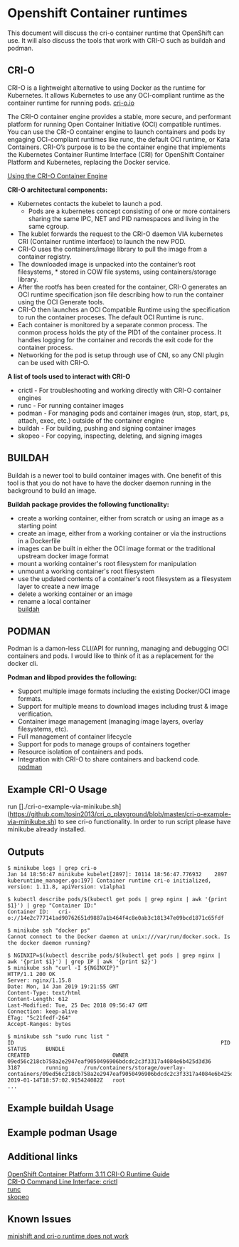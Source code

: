 # Openshift Container runtimes
This document will discuss the cri-o container runtime that OpenShift can use. It will also discuss the tools that work with CRI-O such as buildah and podman.

## CRI-O
CRI-O is a lightweight alternative to using Docker as the runtime for Kubernetes. It allows Kubernetes to use any OCI-compliant runtime as the container runtime for running pods.
[cri-o.io](https://cri-o.io/)

The CRI-O container engine provides a stable, more secure, and performant platform for running Open Container Initiative (OCI) compatible runtimes. You can use the CRI-O container engine to launch containers and pods by engaging OCI-compliant runtimes like runc, the default OCI runtime, or Kata Containers. CRI-O’s purpose is to be the container engine that implements the Kubernetes Container Runtime Interface (CRI) for OpenShift Container Platform and Kubernetes, replacing the Docker service.

[Using the CRI-O Container Engine](https://docs.openshift.com/container-platform/3.11/crio/crio_runtime.html)


**CRI-O  architectural components:**

* Kubernetes contacts the kubelet to launch a pod.
  * Pods are a kubernetes concept consisting of one or more containers sharing the same IPC, NET and PID namespaces and living in the same cgroup.
* The kublet forwards the request to the CRI-O daemon VIA kubernetes CRI (Container runtime interface) to launch the new POD.
* CRI-O uses the containers/image library to pull the image from a container registry.
* The downloaded image is unpacked into the container’s root filesystems, * stored in COW file systems, using containers/storage library.
* After the rootfs has been created for the container, CRI-O generates an OCI runtime specification json file describing how to run the container using the OCI Generate tools.
* CRI-O then launches an OCI Compatible Runtime using the specification to run the container proceses. The default OCI Runtime is runc.
* Each container is monitored by a separate conmon process. The conmon process holds the pty of the PID1 of the container process. It handles logging for the container and records the exit code for the container process.
* Networking for the pod is setup through use of CNI, so any CNI plugin can be used with CRI-O.

**A list of tools used to interact with CRI-O**
* crictl - For troubleshooting and working directly with CRI-O container engines
* runc - For running container images
* podman - For managing pods and container images (run, stop, start, ps, attach, exec, etc.) outside of the container engine
* buildah - For building, pushing and signing container images
* skopeo - For copying, inspecting, deleting, and signing images

## BUILDAH
Buildah is a newer tool to build container images with. One benefit of this tool is that you do not have to have the docker daemon running in the background to build an image.

**Buildah package provides the following functionality:**
* create a working container, either from scratch or using an image as a starting point  
* create an image, either from a working container or via the instructions in a Dockerfile  
* images can be built in either the OCI image format or the traditional upstream docker image format  
* mount a working container's root filesystem for manipulation  
* unmount a working container's root filesystem  
* use the updated contents of a container's root filesystem as a filesystem layer to create a new image  
* delete a working container or an image  
* rename a local container  
[buildah](https://github.com/containers/buildah)

## PODMAN
Podman is a damon-less CLI/API for running, managing and debugging OCI containers and pods. I would like to think of it as a replacement for the docker cli.

**Podman and libpod provides the following:**
* Support multiple image formats including the existing Docker/OCI image formats.  
* Support for multiple means to download images including trust & image verification.  
* Container image management (managing image layers, overlay filesystems, etc).  
* Full management of container lifecycle  
* Support for pods to manage groups of containers together  
* Resource isolation of containers and pods.  
* Integration with CRI-O to share containers and backend code.  
[podman](https://github.com/containers/libpod)

## Example CRI-O Usage
run []./cri-o-example-via-minikube.sh](https://github.com/tosin2013/cri_o_playground/blob/master/cri-o-example-via-minikube.sh) to see cri-o functionality. In order to run script please have minikube already installed.


## Outputs
```
$ minikube logs | grep cri-o
Jan 14 18:56:47 minikube kubelet[2897]: I0114 18:56:47.776932    2897 kuberuntime_manager.go:197] Container runtime cri-o initialized, version: 1.11.8, apiVersion: v1alpha1
```

```
$ kubectl describe pods/$(kubectl get pods | grep nginx | awk '{print $1}') | grep "Container ID:"
Container ID:   cri-o://14e2c777141ad90762651d9887a1b464f4c8e0ab3c181347e09bcd1871c65fdf
```

```
$ minikube ssh "docker ps"
Cannot connect to the Docker daemon at unix:///var/run/docker.sock. Is the docker daemon running?
```

```
$ NGINXIP=$(kubectl describe pods/$(kubectl get pods | grep nginx | awk '{print $1}') | grep IP | awk '{print $2}')
$ minikube ssh "curl -I ${NGINXIP}"
HTTP/1.1 200 OK
Server: nginx/1.15.8
Date: Mon, 14 Jan 2019 19:21:55 GMT
Content-Type: text/html
Content-Length: 612
Last-Modified: Tue, 25 Dec 2018 09:56:47 GMT
Connection: keep-alive
ETag: "5c21fedf-264"
Accept-Ranges: bytes
```
```
$ minikube ssh "sudo runc list "
ID                                                                 PID         STATUS      BUNDLE                                                                                                                 CREATED                          OWNER
09ed56c218cb758a2e2947eaf9050496906bdcdc2c3f3317a4084e6b425d3d36   3187        running     /run/containers/storage/overlay-containers/09ed56c218cb758a2e2947eaf9050496906bdcdc2c3f3317a4084e6b425d3d36/userdata   2019-01-14T18:57:02.915424082Z   root
...
```

## Example buildah Usage


## Example podman Usage

## Additional links
[OpenShift Container Platform 3.11 CRI-O Runtime Guide](https://access.redhat.com/documentation/en-us/openshift_container_platform/3.11/html/cri-o_runtime/)  
[CRI-O Command Line Interface: crictl](https://github.com/kubernetes-sigs/cri-tools/blob/master/docs/crictl.md)  
[runc](https://github.com/opencontainers/runc)  
[skopeo](https://github.com/containers/skopeo)  


## Known Issues
[minishift and cri-o runtime does not work](https://github.com/minishift/minishift/issues/3120)
